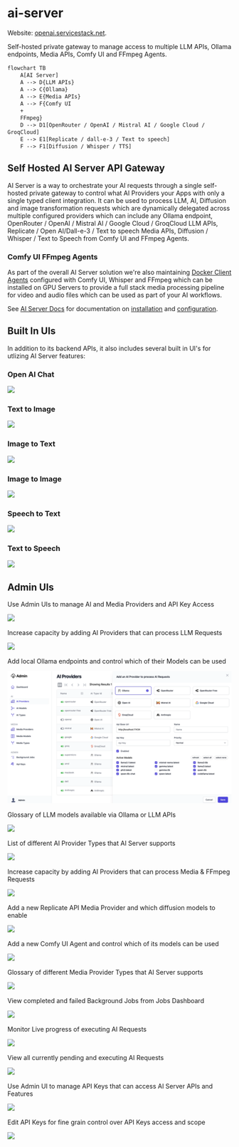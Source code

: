 # ai-server

Website: [openai.servicestack.net](https://openai.servicestack.net).

Self-hosted private gateway to manage access to multiple LLM APIs, Ollama endpoints, Media APIs, Comfy UI and FFmpeg Agents.

```mermaid
flowchart TB
    A[AI Server] 
    A --> D{LLM APIs}
    A --> C{Ollama}
    A --> E{Media APIs}
    A --> F{Comfy UI 
    + 
    FFmpeg}
    D --> D1[OpenRouter / OpenAI / Mistral AI / Google Cloud / GroqCloud]
    E --> E1[Replicate / dall-e-3 / Text to speech]
    F --> F1[Diffusion / Whisper / TTS]
```

## Self Hosted AI Server API Gateway

AI Server is a way to orchestrate your AI requests through a single self-hosted private gateway to control what AI Providers your Apps with only a single typed client integration. It can be used to process LLM, AI, Diffusion and image transformation requests which are dynamically delegated across multiple configured providers which can include any 
Ollama endpoint, OpenRouter / OpenAI / Mistral AI / Google Cloud / GroqCloud LLM APIs, Replicate / Open AI/Dall-e-3 / 
Text to speech Media APIs, Diffusion / Whisper / Text to Speech from Comfy UI and FFmpeg Agents.

### Comfy UI FFmpeg Agents

As part of the overall AI Server solution we're also maintaining [Docker Client Agents](https://docs.servicestack.net/ai-server/comfy-extension) configured with Comfy UI, Whisper and FFmpeg which can be installed on GPU Servers to provide a full stack media processing pipeline for video and audio files which can be used as part of your AI workflows.

See [AI Server Docs](https://docs.servicestack.net/ai-server/) for documentation on 
[installation](https://docs.servicestack.net/ai-server/quickstart) and 
[configuration](https://docs.servicestack.net/ai-server/configuration).

## Built In UIs

In addition to its backend APIs, it also includes several built in UI's for utlizing AI Server features:

### Open AI Chat

![](https://raw.githubusercontent.com/ServiceStack/ai-server/refs/heads/main/AiServer/wwwroot/img/uis/Chat.webp)

### Text to Image

![](https://raw.githubusercontent.com/ServiceStack/ai-server/refs/heads/main/AiServer/wwwroot/img/uis/TextToImage.webp)

### Image to Text

![](https://raw.githubusercontent.com/ServiceStack/ai-server/refs/heads/main/AiServer/wwwroot/img/uis/ImageToText.webp)

### Image to Image

![](https://raw.githubusercontent.com/ServiceStack/ai-server/refs/heads/main/AiServer/wwwroot/img/uis/ImageUpscale.webp)

### Speech to Text

![](https://raw.githubusercontent.com/ServiceStack/ai-server/refs/heads/main/AiServer/wwwroot/img/uis/SpeechToText.webp)

### Text to Speech

![](https://raw.githubusercontent.com/ServiceStack/ai-server/refs/heads/main/AiServer/wwwroot/img/uis/TextToSpeech.webp)

## Admin UIs

Use Admin UIs to manage AI and Media Providers and API Key Access

![](https://raw.githubusercontent.com/ServiceStack/ai-server/refs/heads/main/AiServer/wwwroot/img/uis/admin/dashboard.webp)

Increase capacity by adding AI Providers that can process LLM Requests

![](https://raw.githubusercontent.com/ServiceStack/ai-server/refs/heads/main/AiServer/wwwroot/img/uis/admin/ai-providers.webp)

Add local Ollama endpoints and control which of their Models can be used

![](https://raw.githubusercontent.com/ServiceStack/ai-server/refs/heads/main/AiServer/wwwroot/img/uis/admin/ai-providers-new-ollama.webp)

Glossary of LLM models available via Ollama or LLM APIs

![](https://raw.githubusercontent.com/ServiceStack/ai-server/refs/heads/main/AiServer/wwwroot/img/uis/admin/ai-models.webp)

List of different AI Provider Types that AI Server supports

![](https://raw.githubusercontent.com/ServiceStack/ai-server/refs/heads/main/AiServer/wwwroot/img/uis/admin/ai-types.webp)

Increase capacity by adding AI Providers that can process Media & FFmpeg Requests

![](https://raw.githubusercontent.com/ServiceStack/ai-server/refs/heads/main/AiServer/wwwroot/img/uis/admin/media-providers.webp)

Add a new Replicate API Media Provider and which diffusion models to enable

![](https://raw.githubusercontent.com/ServiceStack/ai-server/refs/heads/main/AiServer/wwwroot/img/uis/admin/media-providers-replicate.webp)

Add a new Comfy UI Agent and control which of its models can be used

![](https://raw.githubusercontent.com/ServiceStack/ai-server/refs/heads/main/AiServer/wwwroot/img/uis/admin/media-providers-comfyui.webp)

Glossary of different Media Provider Types that AI Server supports

![](https://raw.githubusercontent.com/ServiceStack/ai-server/refs/heads/main/AiServer/wwwroot/img/uis/admin/media-types.webp)

View completed and failed Background Jobs from Jobs Dashboard

![](https://raw.githubusercontent.com/ServiceStack/ai-server/refs/heads/main/AiServer/wwwroot/img/uis/admin/background-jobs.webp)

Monitor Live progress of executing AI Requests

![](https://raw.githubusercontent.com/ServiceStack/ai-server/refs/heads/main/AiServer/wwwroot/img/uis/admin/background-jobs-live.webp)

View all currently pending and executing AI Requests

![](https://raw.githubusercontent.com/ServiceStack/ai-server/refs/heads/main/AiServer/wwwroot/img/uis/admin/background-jobs-queue.webp)

Use Admin UI to manage API Keys that can access AI Server APIs and Features

![](https://raw.githubusercontent.com/ServiceStack/ai-server/refs/heads/main/AiServer/wwwroot/img/uis/admin/api-keys.webp)

Edit API Keys for fine grain control over API Keys access and scope

![](https://raw.githubusercontent.com/ServiceStack/ai-server/refs/heads/main/AiServer/wwwroot/img/uis/admin/api-keys-edit.webp)
